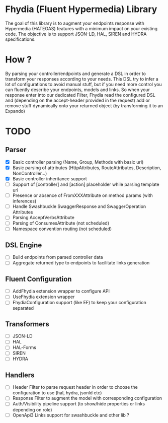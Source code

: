 # Fhydia (Fluent Hypermedia) Library
The goal of this library is to augment your endpoints response with Hypermedia (HATEOAS) features with a minimum impact on your existing code.
The objective is to support JSON-LD, HAL, SIREN and HYDRA specifications.

# How ?
By parsing your controller/endpoints and generate a DSL in order to transform your responses according to your needs. This DSL try to infer a lot of configurations to avoid manual stuff, but if you need more control you can fluently describe your endpoints, models and links.
So when your response enter into our dedicated Filter, Fhydia read the configured DSL and (depending on the accept-header provided in the request) add or remove stuff dynamically onto your returned object (by transforming it to an Expando)

# TODO
## Parser
- [x] Basic controller parsing (Name, Group, Methods with basic url)
- [x] Basic parsing of attributes (HttpAttributes, RouteAttributes, Description, NonController...)
- [x] Basic controller inheritance support
- [ ] Support of [controller] and [action] placeholder while parsing template uri
- [ ] Presence or absence of FromXXXAttribute on method params (with inferences)
- [ ] Handle Swashbuckle SwaggerResponse and SwaggerOperation Attributes
- [ ] Parsing AcceptVerbsAttribute
- [ ] Parsing of ConsumesAttribute (not scheduled)
- [ ] Namespace convention routing (not scheduled)

## DSL Engine
- [ ] Build endpoints from parsed controller data
- [ ] Aggregate returned type to endpoints to facilitate links generation

## Fluent Configuration
- [ ] AddFhydia extension wrapper to configure API
- [ ] UseFhydia extension wrapper
- [ ] FhydiaConfiguration<T> support (like EF) to keep your configuration separated

## Transformers
- [ ] JSON-LD
- [ ] HAL
- [ ] HAL-Forms
- [ ] SIREN
- [ ] HYDRA

## Handlers
- [ ] Header Filter to parse request header in order to choose the configuration to use (hal, hydra, jsonld etc)
- [ ] Response Filter to augment the model with corresponding configuration
- [ ] Auth/Visibility pipeline support (to show/hide properties or links depending on role)
- [ ] OpenApi3 Links support for swashbuckle and other lib ?
